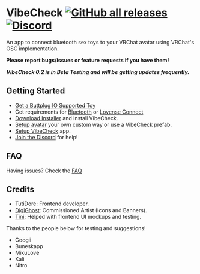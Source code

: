 # VibeCheck [![GitHub all releases](https://img.shields.io/github/downloads/SutekhVRC/VibeCheck/total?color=pink&logoColor=pink&style=for-the-badge)](https://github.com/SutekhVRC/VibeCheck/releases/latest) [![Discord](https://img.shields.io/discord/1031167339246407721?color=pink&label=Discord&logo=discord&logoColor=pink&style=for-the-badge)](https://discord.gg/g6kUFtMtpw)

An app to connect bluetooth sex toys to your VRChat avatar using VRChat's OSC implementation.

**Please report bugs/issues or feature requests if you have them!**

***VibeCheck 0.2 is in Beta Testing and will be getting updates frequently.***

## Getting Started

- [Get a Buttplug IO Supported Toy](https://iostindex.com/?filter0ButtplugSupport=4)
- Get requirements for [Bluetooth](./docs/Bluetooth.md#requirements) or [Lovense Connect](./docs/LovenseConnect.md#requirements)
- [Download Installer](https://github.com/SutekhVRC/VibeCheck/releases/latest) and install VibeCheck.
- [Setup avatar](./docs/AvatarSetup.md) your own custom way or use a VibeCheck prefab.
- [Setup VibeCheck](./docs/AppSetup.md) app.
- [Join the Discord](https://discord.gg/g6kUFtMtpw) for help!

## FAQ

Having issues? Check the [FAQ](./docs/Faq.md)

## Credits

- TutiDore: Frontend developer.
- [DigiGhost](https://twitter.com/digi_ghost): Commissioned Artist (Icons and Banners).
- [Tini](https://vrchat.com/home/user/usr_7d526959-f3ab-4226-aa82-dba613df998e): Helped with frontend UI mockups and testing.

Thanks to the people below for testing and suggestions!

- Googii
- Buneskapp
- MikuLove
- Kali
- Nitro
